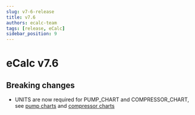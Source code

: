 ```yaml
---
slug: v7-6-release
title: v7.6
authors: ecalc-team
tags: [release, eCalc]
sidebar_position: 9
---
```


# eCalc v7.6

## Breaking changes

- UNITS are now required for PUMP_CHART and COMPRESSOR_CHART, see [pump charts](../about/modelling/setup/facility_inputs/pump_modelling/pump_charts)
and [compressor charts](../about/modelling/setup/models/compressor_modelling/compressor_charts/)
